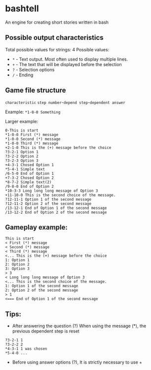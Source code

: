 # bashtell
An engine for creating short stories written in bash

## Possible output characteristics
Total possible values for strings: 4
Possible values:
- `*` - Text output.  Most often used to display multiple lines.
- `+` - The text that will be displayed before the selection
- `?` - Selection options
- `/` - Ending

## Game file structure
`characteristic` `step number`-`depend step`-`dependent answer`

Example: `*1-0-0 Something`

Larger example:
```
0-This is start
*1-0-0 First (*) message
*1-0-0 Second (*) message
*1-0-0 Third (*) message
+2-1-0 This is the (+) message before the choice
?3-2-1 Option 1
?3-2-2 Option 2
?3-2-3 Option 3
+4-3-1 Chosed Option 1
*5-4-1 Simple text
/6-5-0 End of Option 1
+7-3-2 Chosed Option 2
*8-7-2 Simple text(2)
/9-8-0 End of Option 2
*10-3-3 Long long long message of Option 3
+11-10-0 This is the second choice of the message.
?12-11-1 Option 1 of the second message
?12-11-2 Option 2 of the second message
/13-12-1 End of Option 1 of the second message
/13-12-2 End of Option 2 of the second message
```

## Gameplay example:
```
This is start
< First (*) message
< Second (*) message
< Third (*) message
<... This is the (+) message before the choice
1: Option 1
2: Option 2
3: Option 3
> 3
< Long long long message of Option 3
<... This is the second choice of the message.
1: Option 1 of the second message
2: Option 2 of the second message
> 1
<=== End of Option 1 of the second message
```

## Tips:
- After answering the question (?) When using the message (\*), the previous dependent step is reset
```
?3-2-1 1
?3-2-2 2
*4-3-1 1 was chosen
*5-4-0 ...
```
- Before using answer options (?), It is strictly necessary to use +
